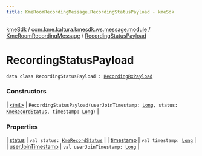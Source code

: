 ```yaml
---
title: KmeRoomRecordingMessage.RecordingStatusPayload - kmeSdk
---
```


[kmeSdk](../../../index.html) / [com.kme.kaltura.kmesdk.ws.message.module](../../index.html) / [KmeRoomRecordingMessage](../index.html) / [RecordingStatusPayload](./index.html)

# RecordingStatusPayload

`data class RecordingStatusPayload : `[`RecordingRxPayload`](../-recording-rx-payload/index.html)

### Constructors

| [&lt;init&gt;](-init-.html) | `RecordingStatusPayload(userJoinTimestamp: `[`Long`](https://kotlinlang.org/api/latest/jvm/stdlib/kotlin/-long/index.html)`, status: `[`KmeRecordStatus`](../../../com.kme.kaltura.kmesdk.ws.message.type/-kme-record-status/index.html)`, timestamp: `[`Long`](https://kotlinlang.org/api/latest/jvm/stdlib/kotlin/-long/index.html)`)` |

### Properties

| [status](status.html) | `val status: `[`KmeRecordStatus`](../../../com.kme.kaltura.kmesdk.ws.message.type/-kme-record-status/index.html) |
| [timestamp](timestamp.html) | `val timestamp: `[`Long`](https://kotlinlang.org/api/latest/jvm/stdlib/kotlin/-long/index.html) |
| [userJoinTimestamp](user-join-timestamp.html) | `val userJoinTimestamp: `[`Long`](https://kotlinlang.org/api/latest/jvm/stdlib/kotlin/-long/index.html) |

